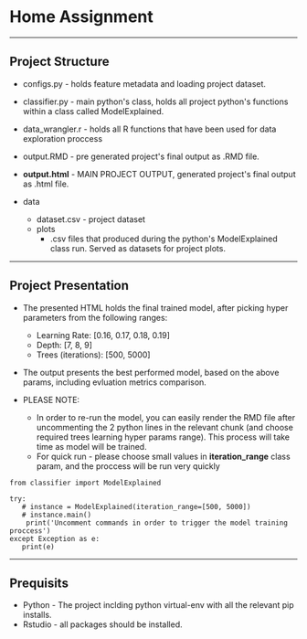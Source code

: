# Home Assignment

--- 

## Project Structure

  * configs.py - holds feature metadata and loading project dataset.
  * classifier.py - main python's class, holds all project python's functions within a class called ModelExplained.
  * data_wrangler.r - holds all R functions that have been used for data exploration proccess
  * output.RMD - pre generated project's final output as .RMD file.
  
  * **output.html** - MAIN PROJECT OUTPUT, generated project's final output as .html file.
  
  * data
      * dataset.csv - project dataset
      * plots
         * .csv files that produced during the python's ModelExplained class run. Served as datasets for project plots.

---

 ## Project Presentation
  
  * The presented HTML holds the final trained model, after picking hyper parameters from the following ranges:
      * Learning Rate: [0.16, 0.17, 0.18, 0.19]
      * Depth: [7, 8, 9]
      * Trees (iterations): [500, 5000]

  * The output presents the best performed model, based on the above params, including evluation metrics comparison.

  * PLEASE NOTE: 
       * In order to re-run the model, you can easily render the RMD file after uncommenting the 2 python lines in the relevant chunk (and choose required trees learning hyper params range). This process will take time as model will be trained.
       * For quick run - please choose small values in **iteration_range** class param, and the proccess will be run very quickly

```{python}
from classifier import ModelExplained

try:
   # instance = ModelExplained(iteration_range=[500, 5000])
   # instance.main()
    print('Uncomment commands in order to trigger the model training proccess')
except Exception as e:
   print(e)
```

--- 

## Prequisits 

  * Python - The project inclding python virtual-env with all the relevant pip installs.
  * Rstudio - all packages should be installed.

                 
